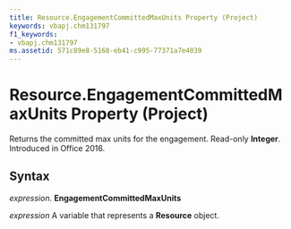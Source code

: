 ```yaml
---
title: Resource.EngagementCommittedMaxUnits Property (Project)
keywords: vbapj.chm131797
f1_keywords:
- vbapj.chm131797
ms.assetid: 571c89e8-5168-eb41-c995-77371a7e4039
---
```



# Resource.EngagementCommittedMaxUnits Property (Project)

Returns the committed max units for the engagement. Read-only  **Integer**. Introduced in Office 2016.


## Syntax

 _expression_. **EngagementCommittedMaxUnits**

 _expression_ A variable that represents a **Resource** object.


